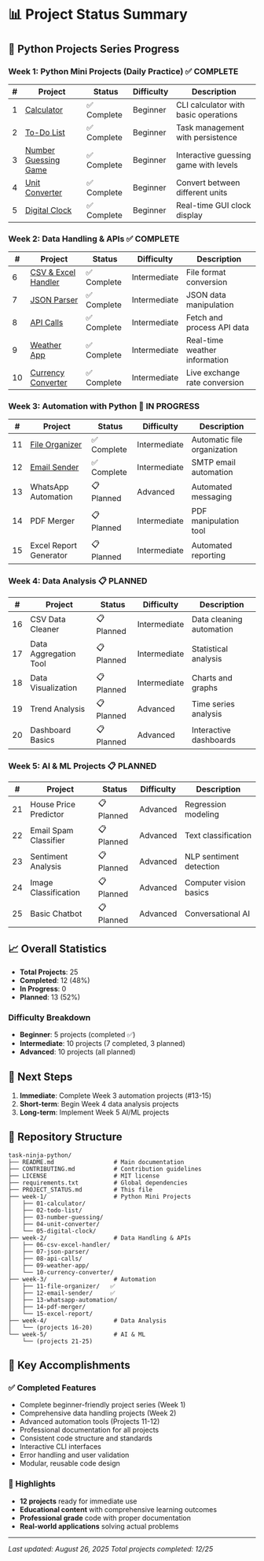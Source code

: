 # 📊 Project Status Summary

## 🎯 Python Projects Series Progress

### Week 1: Python Mini Projects (Daily Practice) ✅ COMPLETE
| # | Project | Status | Difficulty | Description |
|---|---------|--------|------------|-------------|
| 1 | [Calculator](week-1/01-calculator/) | ✅ Complete | Beginner | CLI calculator with basic operations |
| 2 | [To-Do List](week-1/02-todo-list/) | ✅ Complete | Beginner | Task management with persistence |
| 3 | [Number Guessing Game](week-1/03-number-guessing/) | ✅ Complete | Beginner | Interactive guessing game with levels |
| 4 | [Unit Converter](week-1/04-unit-converter/) | ✅ Complete | Beginner | Convert between different units |
| 5 | [Digital Clock](week-1/05-digital-clock/) | ✅ Complete | Beginner | Real-time GUI clock display |

### Week 2: Data Handling & APIs ✅ COMPLETE
| # | Project | Status | Difficulty | Description |
|---|---------|--------|------------|-------------|
| 6 | [CSV & Excel Handler](week-2/06-csv-excel-handler/) | ✅ Complete | Intermediate | File format conversion |
| 7 | [JSON Parser](week-2/07-json-parser/) | ✅ Complete | Intermediate | JSON data manipulation |
| 8 | [API Calls](week-2/08-api-calls/) | ✅ Complete | Intermediate | Fetch and process API data |
| 9 | [Weather App](week-2/09-weather-app/) | ✅ Complete | Intermediate | Real-time weather information |
| 10 | [Currency Converter](week-2/10-currency-converter/) | ✅ Complete | Intermediate | Live exchange rate conversion |

### Week 3: Automation with Python 🚧 IN PROGRESS
| # | Project | Status | Difficulty | Description |
|---|---------|--------|------------|-------------|
| 11 | [File Organizer](week-3/11-file-organizer/) | ✅ Complete | Intermediate | Automatic file organization |
| 12 | [Email Sender](week-3/12-email-sender/) | ✅ Complete | Intermediate | SMTP email automation |
| 13 | WhatsApp Automation | 📋 Planned | Advanced | Automated messaging |
| 14 | PDF Merger | 📋 Planned | Intermediate | PDF manipulation tool |
| 15 | Excel Report Generator | 📋 Planned | Intermediate | Automated reporting |

### Week 4: Data Analysis 📋 PLANNED
| # | Project | Status | Difficulty | Description |
|---|---------|--------|------------|-------------|
| 16 | CSV Data Cleaner | 📋 Planned | Intermediate | Data cleaning automation |
| 17 | Data Aggregation Tool | 📋 Planned | Intermediate | Statistical analysis |
| 18 | Data Visualization | 📋 Planned | Intermediate | Charts and graphs |
| 19 | Trend Analysis | 📋 Planned | Advanced | Time series analysis |
| 20 | Dashboard Basics | 📋 Planned | Advanced | Interactive dashboards |

### Week 5: AI & ML Projects 📋 PLANNED
| # | Project | Status | Difficulty | Description |
|---|---------|--------|------------|-------------|
| 21 | House Price Predictor | 📋 Planned | Advanced | Regression modeling |
| 22 | Email Spam Classifier | 📋 Planned | Advanced | Text classification |
| 23 | Sentiment Analysis | 📋 Planned | Advanced | NLP sentiment detection |
| 24 | Image Classification | 📋 Planned | Advanced | Computer vision basics |
| 25 | Basic Chatbot | 📋 Planned | Advanced | Conversational AI |

## 📈 Overall Statistics

- **Total Projects**: 25
- **Completed**: 12 (48%)
- **In Progress**: 0
- **Planned**: 13 (52%)

### Difficulty Breakdown
- **Beginner**: 5 projects (completed ✅)
- **Intermediate**: 10 projects (7 completed, 3 planned)
- **Advanced**: 10 projects (all planned)

## 🚀 Next Steps

1. **Immediate**: Complete Week 3 automation projects (#13-15)
2. **Short-term**: Begin Week 4 data analysis projects
3. **Long-term**: Implement Week 5 AI/ML projects

## 📝 Repository Structure

```
task-ninja-python/
├── README.md                 # Main documentation
├── CONTRIBUTING.md           # Contribution guidelines
├── LICENSE                   # MIT license
├── requirements.txt          # Global dependencies
├── PROJECT_STATUS.md         # This file
├── week-1/                   # Python Mini Projects
│   ├── 01-calculator/
│   ├── 02-todo-list/
│   ├── 03-number-guessing/
│   ├── 04-unit-converter/
│   └── 05-digital-clock/
├── week-2/                   # Data Handling & APIs
│   ├── 06-csv-excel-handler/
│   ├── 07-json-parser/
│   ├── 08-api-calls/
│   ├── 09-weather-app/
│   └── 10-currency-converter/
├── week-3/                   # Automation
│   ├── 11-file-organizer/   ✅
│   ├── 12-email-sender/     ✅
│   ├── 13-whatsapp-automation/
│   ├── 14-pdf-merger/
│   └── 15-excel-report/
├── week-4/                   # Data Analysis
│   └── (projects 16-20)
└── week-5/                   # AI & ML
    └── (projects 21-25)
```

## 🎯 Key Accomplishments

### ✅ Completed Features
- Complete beginner-friendly project series (Week 1)
- Comprehensive data handling projects (Week 2)
- Advanced automation tools (Projects 11-12)
- Professional documentation for all projects
- Consistent code structure and standards
- Interactive CLI interfaces
- Error handling and user validation
- Modular, reusable code design

### 🎉 Highlights
- **12 projects** ready for immediate use
- **Educational content** with comprehensive learning outcomes
- **Professional grade** code with proper documentation
- **Real-world applications** solving actual problems

---

*Last updated: August 26, 2025*
*Total projects completed: 12/25*
